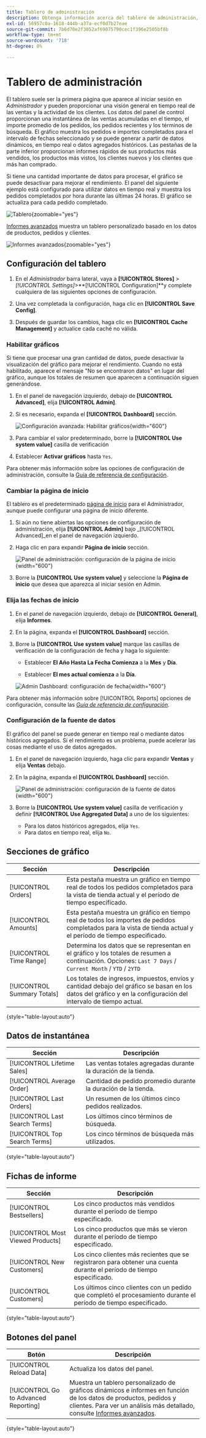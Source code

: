 ```yaml
---
title: Tablero de administración
description: Obtenga información acerca del tablero de administración, que suele ser la primera página que aparece al iniciar sesión.
exl-id: 56957c0a-1618-444b-a37a-ecf0d7b27eae
source-git-commit: 7b6d70e2f3052af69075790cec1f396e2505bf8b
workflow-type: tm+mt
source-wordcount: '718'
ht-degree: 0%

---
```


# Tablero de administración

El tablero suele ser la primera página que aparece al iniciar sesión en _Administrador_ y pueden proporcionar una visión general en tiempo real de las ventas y la actividad de los clientes. Los datos del panel de control proporcionan una instantánea de las ventas acumuladas en el tiempo, el importe promedio de los pedidos, los pedidos recientes y los términos de búsqueda. El gráfico muestra los pedidos e importes completados para el intervalo de fechas seleccionado y se puede generar a partir de datos dinámicos, en tiempo real o datos agregados históricos. Las pestañas de la parte inferior proporcionan informes rápidos de sus productos más vendidos, los productos más vistos, los clientes nuevos y los clientes que más han comprado.

Si tiene una cantidad importante de datos para procesar, el gráfico se puede desactivar para mejorar el rendimiento. El panel del siguiente ejemplo está configurado para utilizar datos en tiempo real y muestra los pedidos completados por hora durante las últimas 24 horas. El gráfico se actualiza para cada pedido completado.

![Tablero](./assets/dashboard-full.png){zoomable=&quot;yes&quot;}

[Informes avanzados](business-intelligence.md#advanced-reporting) muestra un tablero personalizado basado en los datos de productos, pedidos y clientes.

![Informes avanzados](./assets/dashboard-advanced-reporting.png){zoomable=&quot;yes&quot;}

## Configuración del tablero

1. En el _Administrador_ barra lateral, vaya a **[!UICONTROL Stores]** > _[!UICONTROL Settings]_>**[!UICONTROL Configuration]**y complete cualquiera de las siguientes opciones de configuración.

1. Una vez completada la configuración, haga clic en **[!UICONTROL Save Config]**.

1. Después de guardar los cambios, haga clic en **[!UICONTROL Cache Management]** y actualice cada caché no válida.

### Habilitar gráficos

Si tiene que procesar una gran cantidad de datos, puede desactivar la visualización del gráfico para mejorar el rendimiento. Cuando no está habilitado, aparece el mensaje &quot;No se encontraron datos&quot; en lugar del gráfico, aunque los totales de resumen que aparecen a continuación siguen generándose.

1. En el panel de navegación izquierdo, debajo de **[!UICONTROL Advanced]**, elija **[!UICONTROL Admin]**.

1. Si es necesario, expanda el **[!UICONTROL Dashboard]** sección.

   ![Configuración avanzada: Habilitar gráficos](./assets/admin-dashboard-config.png){width="600"}

1. Para cambiar el valor predeterminado, borre la **[!UICONTROL Use system value]** casilla de verificación

1. Establecer **Activar gráficos** hasta `Yes`.

Para obtener más información sobre las opciones de configuración de administración, consulte la [Guía de referencia de configuración](../configuration-reference/advanced/admin.md).

### Cambiar la página de inicio

El tablero es el predeterminado [página de inicio](../configuration-reference/advanced/admin.md) para el Administrador, aunque puede configurar una página de inicio diferente.

1. Si aún no tiene abiertas las opciones de configuración de administración, elija **[!UICONTROL Admin]** bajo _[!UICONTROL Advanced]_en el panel de navegación izquierdo.

1. Haga clic en para expandir **Página de inicio** sección.

   ![Panel de administración: configuración de la página de inicio](./assets/admin-startup-page.png){width="600"}

1. Borre la **[!UICONTROL Use system value]** y seleccione la **Página de inicio** que desea que aparezca al iniciar sesión en Admin.

### Elija las fechas de inicio

1. En el panel de navegación izquierdo, debajo de **[!UICONTROL General]**, elija **Informes**.

1. En la página, expanda el **[!UICONTROL Dashboard]** sección.

1. Borre la **[!UICONTROL Use system value]** marque las casillas de verificación de la configuración de fecha y haga lo siguiente:

   - Establecer **El Año Hasta La Fecha Comienza** a la **Mes** y **Día**.

   - Establecer **El mes actual comienza** a la **Día**.

   ![Admin Dashboard: configuración de fecha](./assets/reports-dashboard.png){width="600"}

Para obtener más información sobre [!UICONTROL Reports] opciones de configuración, consulte las [_Guía de referencia de configuración_](../configuration-reference/general/reports.md).

### Configuración de la fuente de datos

El gráfico del panel se puede generar en tiempo real o mediante datos históricos agregados. Si el rendimiento es un problema, puede acelerar las cosas mediante el uso de datos agregados.

1. En el panel de navegación izquierdo, haga clic para expandir **Ventas** y elija **Ventas** debajo.

1. En la página, expanda el **[!UICONTROL Dashboard]** sección.

   ![Panel de administración: configuración de la fuente de datos](./assets/config-sales-dashboard.png){width="600"}

1. Borre la **[!UICONTROL Use system value]** casilla de verificación y definir **[!UICONTROL Use Aggregated Data]** a uno de los siguientes:

   - Para los datos históricos agregados, elija `Yes`.
   - Para datos en tiempo real, elija `No`.

## Secciones de gráfico

| Sección | Descripción |
|--- |--- |
| [!UICONTROL Orders] | Esta pestaña muestra un gráfico en tiempo real de todos los pedidos completados para la vista de tienda actual y el período de tiempo especificado. |
| [!UICONTROL Amounts] | Esta pestaña muestra un gráfico en tiempo real de todos los importes de pedidos completados para la vista de tienda actual y el período de tiempo especificado. |
| [!UICONTROL Time Range] | Determina los datos que se representan en el gráfico y los totales de resumen a continuación. Opciones: `Last 7 Days` / `Current Month` / `YTD` / `2YTD` |
| [!UICONTROL Summary Totals] | Los totales de ingresos, impuestos, envíos y cantidad debajo del gráfico se basan en los datos del gráfico y en la configuración del intervalo de tiempo actual. |

{style="table-layout:auto"}

## Datos de instantánea

| Sección | Descripción |
|--- |--- |
| [!UICONTROL Lifetime Sales] | Las ventas totales agregadas durante la duración de la tienda. |
| [!UICONTROL Average Order] | Cantidad de pedido promedio durante la duración de la tienda. |
| [!UICONTROL Last Orders] | Un resumen de los últimos cinco pedidos realizados. |
| [!UICONTROL Last Search Terms] | Los últimos cinco términos de búsqueda. |
| [!UICONTROL Top Search Terms] | Los cinco términos de búsqueda más utilizados. |

{style="table-layout:auto"}

## Fichas de informe

| Sección | Descripción |
|--- |--- |
| [!UICONTROL Bestsellers] | Los cinco productos más vendidos durante el período de tiempo especificado. |
| [!UICONTROL Most Viewed Products] | Los cinco productos que más se vieron durante el período de tiempo especificado. |
| [!UICONTROL New Customers] | Los cinco clientes más recientes que se registraron para obtener una cuenta durante el período de tiempo especificado. |
| [!UICONTROL Customers] | Los últimos cinco clientes con un pedido que completó el procesamiento durante el período de tiempo especificado. |

{style="table-layout:auto"}

## Botones del panel

| Botón | Descripción |
|--- |--- |
| [!UICONTROL Reload Data] | Actualiza los datos del panel. |
| [!UICONTROL Go to Advanced Reporting] | Muestra un tablero personalizado de gráficos dinámicos e informes en función de los datos de productos, pedidos y clientes. Para ver un análisis más detallado, consulte [Informes avanzados](business-intelligence.md#advanced-reporting). |

{style="table-layout:auto"}
